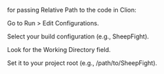 for passing Relative Path to the code in Clion:

Go to Run > Edit Configurations.

Select your build configuration (e.g., SheepFight).

Look for the Working Directory field.

Set it to your project root (e.g., /path/to/SheepFight).